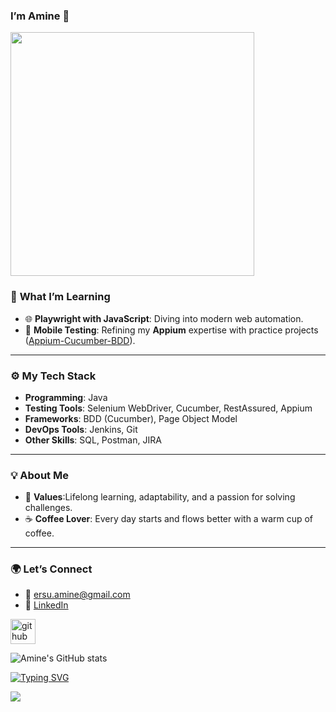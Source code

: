 
### I’m Amine 👋



<!-- <p align="center"> </p>--> 
<img src="https://i.pinimg.com/736x/b0/28/a7/b028a75bf20580b796617d11bd7bb915.jpg" width = "390">



### 🌱 **What I’m Learning**  
- 🌐 **Playwright with JavaScript**: Diving into modern web automation.  
- 📱 **Mobile Testing**: Refining my **Appium** expertise with practice projects ([Appium-Cucumber-BDD](https://github.com/ersu-amine/appium-bdd-framework)).  

---

### ⚙️ **My Tech Stack**  
- **Programming**: Java 
- **Testing Tools**: Selenium WebDriver, Cucumber, RestAssured, Appium
- **Frameworks**: BDD (Cucumber), Page Object Model  
- **DevOps Tools**: Jenkins, Git  
- **Other Skills**: SQL, Postman, JIRA 

---

### 💡 **About Me**  
- 🌟 **Values**:Lifelong learning, adaptability, and a passion for solving challenges.  
- ☕ **Coffee Lover**: Every day starts and flows better with a warm cup of coffee.  

---

### 🌍 **Let’s Connect**  
- 📧 ersu.amine@gmail.com
- 💼 [LinkedIn](https://www.linkedin.com/in/ersuamine/) 


[<img src='https://cdn.jsdelivr.net/npm/simple-icons@3.0.1/icons/github.svg' alt='github' height='40'>](https://github.com/ersu-amine)  


![Amine's GitHub stats](https://github-readme-stats.vercel.app/api?username=ersu-amine&theme=vision-friendly-dark&show_icons=true)

[![Typing SVG](https://readme-typing-svg.demolab.com?font=Fira+Code&size=18&pause=1000&color=F72C78&width=435&lines=Turn+setbacks+into+comebacks)](https://git.io/typing-svg)

![](https://komarev.com/ghpvc/?username=ersu-amine&color=orange&style=for-the-badge)





